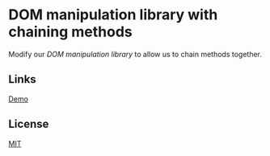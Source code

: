 # DOM manipulation library with chaining methods

Modify our *DOM manipulation library* to allow us to chain methods together.

## Links

[Demo](https://meterrill.github.io/vanilla-js-academy/43-dom-manipulation-library-with-chaining-methods/)

## License
[MIT](https://choosealicense.com/licenses/mit/)
